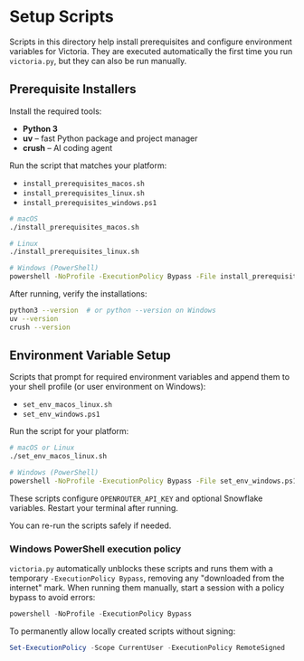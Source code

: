 # Setup Scripts

Scripts in this directory help install prerequisites and configure environment variables for Victoria.
They are executed automatically the first time you run `victoria.py`, but they can also be run manually.

## Prerequisite Installers

Install the required tools:

- **Python 3**
- **uv** – fast Python package and project manager
- **crush** – AI coding agent

Run the script that matches your platform:

- `install_prerequisites_macos.sh`
- `install_prerequisites_linux.sh`
- `install_prerequisites_windows.ps1`

```bash
# macOS
./install_prerequisites_macos.sh

# Linux
./install_prerequisites_linux.sh

# Windows (PowerShell)
powershell -NoProfile -ExecutionPolicy Bypass -File install_prerequisites_windows.ps1
```

After running, verify the installations:

```bash
python3 --version  # or python --version on Windows
uv --version
crush --version
```

## Environment Variable Setup

Scripts that prompt for required environment variables and append them to your shell profile (or user environment on Windows):

- `set_env_macos_linux.sh`
- `set_env_windows.ps1`

Run the script for your platform:

```bash
# macOS or Linux
./set_env_macos_linux.sh

# Windows (PowerShell)
powershell -NoProfile -ExecutionPolicy Bypass -File set_env_windows.ps1
```

These scripts configure `OPENROUTER_API_KEY` and optional Snowflake variables. Restart your terminal after running.

You can re-run the scripts safely if needed.

### Windows PowerShell execution policy

`victoria.py` automatically unblocks these scripts and runs them with a temporary
`-ExecutionPolicy Bypass`, removing any "downloaded from the internet" mark.
When running them manually, start a session with a policy bypass to avoid errors:

```powershell
powershell -NoProfile -ExecutionPolicy Bypass
```

To permanently allow locally created scripts without signing:

```powershell
Set-ExecutionPolicy -Scope CurrentUser -ExecutionPolicy RemoteSigned
```
